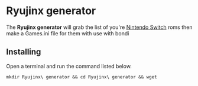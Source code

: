 # Ryujinx generator
The **Ryujinx generator** will grab the list of you're [Nintendo Switch](https://www.nintendo.com/us/switch/) roms then make a Games.ini file for them with use with bondi

## Installing
Open a terminal and run the command listed below.
```
mkdir Ryujinx\ generator && cd Ryujinx\ generator && wget 
```